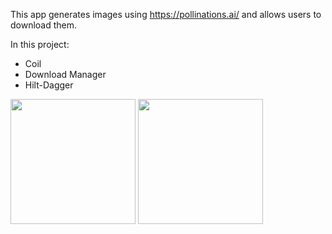 
This app generates images using https://pollinations.ai/ and allows users to download them.

In this project:
- Coil
- Download Manager
- Hilt-Dagger

<p float="left">
  <img src="https://github.com/user-attachments/assets/1e70595a-4add-4229-b658-749ed315c603" width="200" />
  <img src="https://github.com/user-attachments/assets/50e1ce12-21d1-499d-baee-a171b178a67c" width="200" />
</p>
  
